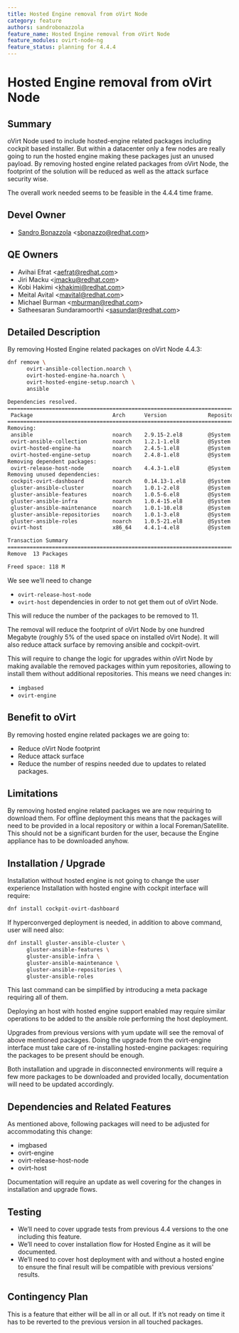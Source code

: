 ```yaml
---
title: Hosted Engine removal from oVirt Node
category: feature
authors: sandrobonazzola
feature_name: Hosted Engine removal from oVirt Node
feature_modules: ovirt-node-ng
feature_status: planning for 4.4.4
---
```


# Hosted Engine removal from oVirt Node


## Summary

oVirt Node used to include hosted-engine related packages including cockpit based installer.
But within a datacenter only a few nodes are really going to run the hosted engine making these packages just an unused payload.
By removing hosted engine related packages from oVirt Node, the footprint of the solution will be reduced as well as the attack surface security wise.

The overall work needed seems to be feasible in the 4.4.4 time frame.


## Devel Owner

* [Sandro Bonazzola](https://github.com/sandrobonazzola) <<sbonazzo@redhat.com>>

## QE Owners
* Avihai Efrat <<aefrat@redhat.com>>
* Jiri Macku <<jmacku@redhat.com>>
* Kobi Hakimi <<khakimi@redhat.com>>
* Meital Avital <<mavital@redhat.com>>
* Michael Burman <<mburman@redhat.com>>
* Satheesaran Sundaramoorthi <<sasundar@redhat.com>>

## Detailed Description
By removing Hosted Engine related packages on oVirt Node 4.4.3:

```bash
dnf remove \
      ovirt-ansible-collection.noarch \
      ovirt-hosted-engine-ha.noarch \
      ovirt-hosted-engine-setup.noarch \
      ansible

Dependencies resolved.
================================================================================
 Package                         Arch      Version             Repository  Size
================================================================================
Removing:
 ansible                         noarch    2.9.15-2.el8        @System     98 M
 ovirt-ansible-collection        noarch    1.2.1-1.el8         @System    1.3 M
 ovirt-hosted-engine-ha          noarch    2.4.5-1.el8         @System    1.6 M
 ovirt-hosted-engine-setup       noarch    2.4.8-1.el8         @System    1.3 M
Removing dependent packages:
 ovirt-release-host-node         noarch    4.4.3-1.el8         @System    135 k
Removing unused dependencies:
 cockpit-ovirt-dashboard         noarch    0.14.13-1.el8       @System     16 M
 gluster-ansible-cluster         noarch    1.0.1-2.el8         @System     93 k
 gluster-ansible-features        noarch    1.0.5-6.el8         @System    145 k
 gluster-ansible-infra           noarch    1.0.4-15.el8        @System    186 k
 gluster-ansible-maintenance     noarch    1.0.1-10.el8        @System     85 k
 gluster-ansible-repositories    noarch    1.0.1-3.el8         @System     79 k
 gluster-ansible-roles           noarch    1.0.5-21.el8        @System    140 k
 ovirt-host                      x86_64    4.4.1-4.el8         @System     11 k

Transaction Summary
================================================================================
Remove  13 Packages

Freed space: 118 M
```

We see we’ll need to change
* `ovirt-release-host-node`
* `ovirt-host`
dependencies in order to not get them out of oVirt Node.

This will reduce the number of the packages to be removed to 11.

The removal will reduce the footprint of oVirt Node by one hundred Megabyte (roughly 5% of the used space on installed oVirt Node). It will also reduce attack surface by removing ansible and cockpit-ovirt.

This will require to change the logic for upgrades within oVirt Node by making available the removed packages within yum repositories, allowing to install them without additional repositories. This means we need changes in:
* `imgbased`
* `ovirt-engine`


## Benefit to oVirt

By removing hosted engine related packages we are going to:
* Reduce oVirt Node footprint
* Reduce attack surface
* Reduce the number of respins needed due to updates to related packages.

## Limitations
By removing hosted engine related packages we are now requiring to download them.
For offline deployment this means that the packages will need to be provided in a local repository or within a local Foreman/Satellite.
This should not be a significant burden for the user, because the Engine appliance has to be downloaded anyhow.

## Installation / Upgrade

Installation without hosted engine is not going to change the user experience
Installation with hosted engine with cockpit interface will require:
```bash
dnf install cockpit-ovirt-dashboard
```

If hyperconverged deployment is needed, in addition to above command, user will need also:
```bash
dnf install gluster-ansible-cluster \
      gluster-ansible-features \
      gluster-ansible-infra \
      gluster-ansible-maintenance \
      gluster-ansible-repositories \
      gluster-ansible-roles
```

This last command can be simplified by introducing a meta package requiring all of them.

Deploying an host with hosted engine support enabled may require similar operations to be added to the ansible role performing the host deployment.

Upgrades from previous versions with yum update will see the removal of above mentioned packages.
Doing the upgrade from the ovirt-engine interface must take care of re-installing hosted-engine packages: requiring the packages to be present should be enough.

Both installation and upgrade in disconnected environments will require a few more packages to be downloaded and provided locally, documentation will need to be updated accordingly.


## Dependencies and Related Features

As mentioned above, following packages will need to be adjusted for accommodating this change:
* imgbased
* ovirt-engine
* ovirt-release-host-node
* ovirt-host

Documentation will require an update as well covering for the changes in installation and upgrade flows.

## Testing

* We’ll need to cover upgrade tests from previous 4.4 versions to the one including this feature.
* We’ll need to cover installation flow for Hosted Engine as it will be documented.
* We’ll need to cover host deployment with and without a hosted engine to ensure the final result will be compatible with previous versions' results.


## Contingency Plan

This is a feature that either will be all in or all out. If it’s not ready on time it has to be reverted to the previous version in all touched packages.

